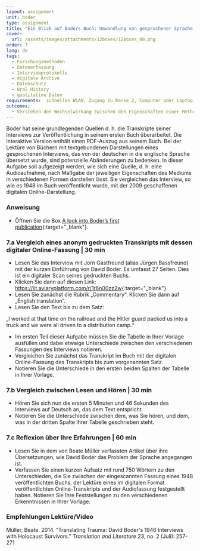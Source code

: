 ```yaml
---
layout: assignment
unit: boder
type: assignment
title: "Ein Blick auf Boders Buch: Umwandlung von gesprochener Sprache in maschinengeschriebenen Text"
cover:
  url: /assets/images/attachments/12boxes/12boxes_08.png
order: 7
lang: de
tags:
  - Forschungsmethoden
  - Datenerfassung
  - Interviewprotokolle
  - digitale Archive
  - Datenschutz
  - Oral History
  - qualitative Daten
requirements:  schnelles WLAN, Zugang zu Ranke.2, Computer oder Laptop, Anwendung auf Computer oder Laptop zum Abspielen von Videos, Account für Timeline
outcomes:
  - Verstehen der Wechselwirkung zwischen den Eigenschaften einer Methode zur Erfassung von Daten, den Eigenschaften des Mediums, über das diese Daten geteilt werden, und der Darstellung dieser Daten.
---
```


Boder hat seine grundlegenden Quellen  d. h. die Transkripte seiner Interviews  zur Veröffentlichung in seinem ersten Buch überarbeitet. Die interaktive Version enthält einen PDF-Auszug aus seinem Buch. Bei der Lektüre von Büchern mit textgebundenen Darstellungen eines gesprochenen Interviews, das von der deutschen in die englische Sprache übersetzt wurde, sind potenzielle Abänderungen zu bedenken.
In dieser Aufgabe soll aufgezeigt werden, wie sich eine Quelle, d. h. eine Audioaufnahme, nach Maßgabe der jeweiligen Eigenschaften des Mediums in verschiedenen Formen darstellen lässt. Sie vergleichen das Interview, so wie es 1948 im Buch veröffentlicht wurde, mit der 2009 geschaffenen digitalen Online-Darstellung.

<!-- more -->

<!-- briefing-student -->

### Anweisung
<!-- section-contents -->

- Öffnen Sie die Box [A look into Boder’s first publication](https://ranke2.uni.lu/klynt/de/#Intro){:target="_blank"}.

<!-- section -->

### 7.a  Vergleich eines anonym gedruckten Transkripts mit dessen digitaler Online-Fassung | 30 min
<!-- section-contents -->

- Lesen Sie das Interview mit Jorn Gastfreund (alias Jürgen Bassfreund) mit der kurzen Einführung von David Boder. Es umfasst 27 Seiten. Dies ist ein digitaler Scan seines gedruckten Buchs.
- Klicken Sie dann auf diesen Link: <https://iit.aviaryplatform.com/r/1r6n00zz2w>{:target="_blank"}.
- Lesen Sie zunächst die Rubrik „Commentary“. Klicken Sie dann auf „English translation“.
- Lesen Sie den Text bis zu dem Satz:

„I worked at that time on the railroad and the Hitler guard packed us into a truck and we were all driven to a distribution camp.“

- Im ersten Teil dieser Aufgabe müssen Sie die Tabelle in Ihrer Vorlage ausfüllen und dabei etwaige Unterschiede zwischen den verschiedenen Fassungen des Interviews notieren.
- Vergleichen Sie zunächst das Transkript im Buch mit der digitalen Online-Fassung des Transkripts bis zum vorgenannten Satz.
- Notieren Sie die Unterschiede in den ersten beiden Spalten der Tabelle in Ihrer Vorlage.

<!-- section -->

### 7.b  Vergleich zwischen Lesen und Hören | 30 min
<!-- section-contents -->

- Hören Sie sich nun die ersten 5 Minuten und 46 Sekunden des Interviews auf Deutsch an, das dem Text entspricht.
- Notieren Sie die Unterschiede zwischen dem, was Sie hören, und dem, was in der dritten Spalte Ihrer Tabelle geschrieben steht.

<!-- section -->

### 7.c  Reflexion über Ihre Erfahrungen | 60 min
<!-- section-contents -->

- Lesen Sie in dem von Beate Müller verfassten Artikel über ihre Übersetzungen, wie David Boder das Problem der Sprache angegangen ist.
- Verfassen Sie einen kurzen Aufsatz mit rund 750 Wörtern zu den Unterschieden, die Sie zwischen der eingescannten Fassung eines 1948 veröffentlichten Buchs, der Lektüre eines im digitalen Format veröffentlichten Online-Transkripts und der Audiofassung festgestellt haben. Notieren Sie Ihre Feststellungen zu den verschiedenen Erkenntnissen in Ihrer Vorlage.

<!-- section -->

### Empfehlungen Lektüre/Video
<!-- section-contents -->

Müller, Beate. 2014.  “Translating Trauma: David Boder's 1946 Interviews with Holocaust Survivors.” _Translation and Literature_ 23, no. 2 (Juli): 257-271

<!-- briefing-teacher -->
